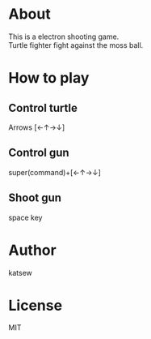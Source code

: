 # About

This is a electron shooting game.  
Turtle fighter fight against the moss ball.

# How to play

## Control turtle

Arrows [←↑→↓]
 

## Control gun

super(command)+[←↑→↓]

## Shoot gun

space key

# Author

katsew

# License

MIT


